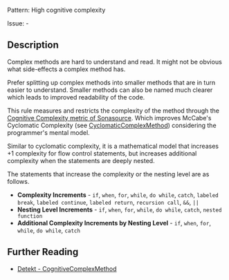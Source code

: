 Pattern: High cognitive complexity

Issue: -

## Description

Complex methods are hard to understand and read. It might not be obvious what side-effects a complex method has.

Prefer splitting up complex methods into smaller methods that are in turn easier to understand.
Smaller methods can also be named much clearer which leads to improved readability of the code.

This rule measures and restricts the complexity of the method through the [Cognitive Complexity metric of Sonasource](https://www.sonarsource.com/docs/CognitiveComplexity.pdf).
Which improves McCabe's Cyclomatic Complexity (see [CyclomaticComplexMethod](https://detekt.dev/docs/rules/complexity#cyclomaticcomplexmethod)) considering the programmer's mental model.

Similar to cyclomatic complexity, it is a mathematical model that increases +1 complexity for flow control statements,
but increases additional complexity when the statements are deeply nested.

The statements that increase the complexity or the nesting level are as follows.
- __Complexity Increments__ - `if`, `when`, `for`, `while`, `do while`, `catch`, `labeled break`, `labeled continue`, `labeled return`, `recursion call`, `&&`, `||`
- __Nesting Level Increments__ - `if`, `when`, `for`, `while`, `do while`, `catch`, `nested function`
- __Additional Complexity Increments by Nesting Level__ - `if`, `when`, `for`, `while`, `do while`, `catch`

## Further Reading

* [Detekt - CognitiveComplexMethod](https://detekt.dev/complexity.html#cognitivecomplexmethod)
